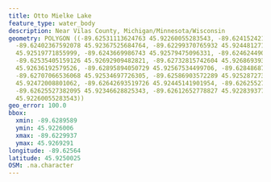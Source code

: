 ```yaml
---
title: Otto Mielke Lake
feature_type: water_body
description: Near Vilas County, Michigan/Minnesota/Wisconsin
geometry: POLYGON ((-89.62531113624763 45.92260055283543, -89.62415242195347 45.92274981852684,
  -89.62402367592078 45.92367525684764, -89.62299370765932 45.92448127119413, -89.62355160713369
  45.92519771855999, -89.6243669986743 45.92579475096331, -89.62462449073968 45.92639177694176,
  -89.62535405159126 45.92692909482821, -89.62732815742604 45.92686939309743, -89.62814354896668
  45.92636192579526, -89.62895894050729 45.92567534499706, -89.62848687172111 45.92519771855999,
  -89.62707066536068 45.92534697726305, -89.62586903572289 45.92528727383014, -89.62616944313189
  45.92472008801062, -89.62642693519726 45.92445141901954, -89.62625527382095 45.92394392959763,
  -89.62625527382095 45.92346628825343, -89.62612652778827 45.92283937774867, -89.62531113624763
  45.92260055283543))
geo_error: 100.0
bbox:
  xmin: -89.6289589
  ymin: 45.9226006
  xmax: -89.6229937
  ymax: 45.9269291
longitude: -89.62564
latitude: 45.9250025
OSM: .na.character
---
```

